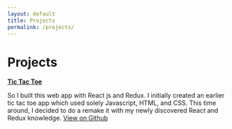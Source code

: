 ```yaml
---
layout: default
title: Projects
permalink: /projects/
---
```


# Projects

**[Tic Tac Toe]**

So I built this web app with React js and Redux. I initially created an earlier tic tac toe app which used solely Javascript, HTML, and CSS. This time around, I decided to do a remake it with my newly discovered React and Redux knowledge.  [View on Github]

[View on Github]: https://github.com/BrianDeJesus/ticTacToe
[Tic Tac Toe]: https://tictactoe-777.herokuapp.com/